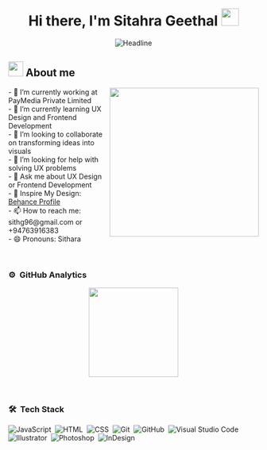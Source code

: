 <h1 align="center">
  Hi there, I'm Sitahra Geethal  <img src="https://media.giphy.com/media/hvRJCLFzcasrR4ia7z/giphy.gif" width="35"></h1>
</h1>

<p align="center">
  <img src="https://readme-typing-svg.herokuapp.com?color=%236FDA44&size=32&center=true&vCenter=true&width=600&height=50&lines=Hi+there+I'm+Sithara;UI%2FUX+Designer;Frontend+Developer;Freelancer" alt="Headline" />
</p>


## <picture><img src = "https://github.com/7oSkaaa/7oSkaaa/blob/main/Images/about_me.gif?raw=true" width = 30px></picture> About me

<picture> <img align="right" src="https://media.giphy.com/media/SWoSkN6DxTszqIKEqv/giphy.gif" width = 300px></picture>

<p align="left">
  - 🔭 I’m currently working at PayMedia Private Limited<br>
  - 🌱 I’m currently learning UX Design and Frontend Development<br>
  - 👯 I’m looking to collaborate on transforming ideas into visuals<br>
  - 🤔 I’m looking for help with solving UX problems<br>
  - 💬 Ask me about UX Design or Frontend Development<br>
  - 🎨 Inspire My Design: <a href="https://www.behance.net/sithjyawera">Behance Profile</a><br>
  - 📫 How to reach me: sithg96@gmail.com or +94763916383<br>
  - 😄 Pronouns: Sithara
</p>


<br>


### ⚙️ &nbsp;GitHub Analytics

<p align="center">
<a href="https://github.com/AVS1508" >
   <img height="180em" src="https://github-readme-stats-eight-theta.vercel.app/api/top-langs/?username=SitharaGJ&layout=compact&langs_count=8&theme=algolia"/>
</a>
</p>

<br>

### 🛠 &nbsp;Tech Stack


![JavaScript](https://img.shields.io/badge/-JavaScript-05122A?style=flat&logo=javascript)&nbsp;
![HTML](https://img.shields.io/badge/-HTML-05122A?style=flat&logo=HTML5)&nbsp;
![CSS](https://img.shields.io/badge/-CSS-05122A?style=flat&logo=CSS3&logoColor=1572B6)&nbsp;
![Git](https://img.shields.io/badge/-Git-05122A?style=flat&logo=git)&nbsp;
![GitHub](https://img.shields.io/badge/-GitHub-05122A?style=flat&logo=github)&nbsp;
![Visual Studio Code](https://img.shields.io/badge/-Visual%20Studio%20Code-05122A?style=flat&logo=visual-studio-code&logoColor=007ACC)&nbsp;
![Illustrator](https://img.shields.io/badge/-Illustrator-05122A?style=flat&logo=adobe-illustrator)&nbsp;
![Photoshop](https://img.shields.io/badge/-Photoshop-05122A?style=flat&logo=adobe-photoshop)&nbsp;
![InDesign](https://img.shields.io/badge/-InDesign-05122A?style=flat&logo=adobe-indesign)
